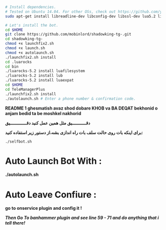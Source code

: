 ```sh
# Install dependencies.
# Tested on Ubuntu 14.04. For other OSs, check out https://github.com/yagop/telegram-bot/wiki/Installation
sudo apt-get install libreadline-dev libconfig-dev libssl-dev lua5.2 liblua5.2-dev libevent-dev make unzip git redis-server g++ libjansson-dev libpython-dev expat libexpat1-dev

# Let's install the bot.
cd $HOME
git clone https://github.com/mobinlord/shadowking-tg-.git
cd shadowking-tg-
chmod +x launchfix2.sh
chmod +x launch.sh
chmod +x autolaunch.sh
./launchfix2.sh install
cd .luarocks
cd bin
./luarocks-5.2 install luafilesystem
./luarocks-5.2 install lub
./luarocks-5.2 install luaexpat
cd $HOME
cd TeleManagerPlus
./launchfix2.sh install
./autolaunch.sh # Enter a phone number & confirmation code.
```
**README 1 ghesmatish avaz shod dobare KHOB va BA DEQAT bekhonid o anjam bedid ta be moshkel nakhorid**

**دقـــــــــــيق مثل همین عمل کنید دقـــــــــــــیق**



**برای اینکه بات روی حالت سلف بات راه اندازی بشه،از دستور زیر استفاده کنید:**

``./selfbot.sh``


# Auto Launch Bot With :

**./autolaunch.sh**


# Auto Leave Confiure :

**go to onservice plugin and config it !**

***Then Go To banhammer plugin and see line 59 - 71 and do anything that i tell there!***
